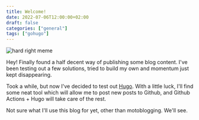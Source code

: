 ```yaml
---
title: Welcome!
date: 2022-07-06T12:00:00+02:00
draft: false
categories: ["general"]
tags: ["gohugo"]
---
```


![hard right meme](https://i.imgflip.com/6lxz2s.jpg)

Hey! Finally found a half decent way of publishing some blog content. I've been
testing out a few solutions, tried to build my own and momentum just kept
disappearing.

Took a while, but now I've decided to test out [Hugo](https://gohugo.io/). With
a little luck, I'll find some neat tool which will allow me to post new posts
to Github, and Github Actions + Hugo will take care of the rest.

Not sure what I'll use this blog for yet, other than motoblogging. We'll see.
